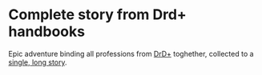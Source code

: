 # Complete story from Drd+ handbooks
Epic adventure binding all professions from [DrD+](https://www.drdplus.info/) toghether, collected to a [single, long story](https://pribeh.drdplus.info/).
